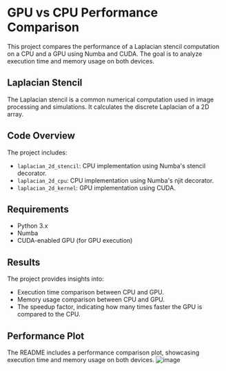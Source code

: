 # GPU vs CPU Performance Comparison

This project compares the performance of a Laplacian stencil computation on a CPU and a GPU using Numba and CUDA. The goal is to analyze execution time and memory usage on both devices.

## Laplacian Stencil

The Laplacian stencil is a common numerical computation used in image processing and simulations. It calculates the discrete Laplacian of a 2D array.

## Code Overview

The project includes:

- `laplacian_2d_stencil`: CPU implementation using Numba's stencil decorator.
- `laplacian_2d_cpu`: CPU implementation using Numba's njit decorator.
- `laplacian_2d_kernel`: GPU implementation using CUDA.

## Requirements

- Python 3.x
- Numba
- CUDA-enabled GPU (for GPU execution)

## Results

The project provides insights into:

- Execution time comparison between CPU and GPU.
- Memory usage comparison between CPU and GPU.
- The speedup factor, indicating how many times faster the GPU is compared to the CPU.

## Performance Plot

The README includes a performance comparison plot, showcasing execution time and memory usage on both devices.
![image](https://github.com/Marinto-Richee/2D-Stenciling-using-CUDA-and-CPU/assets/65499285/09418ac1-3fcb-4f54-be8a-4df327b2b96d)
